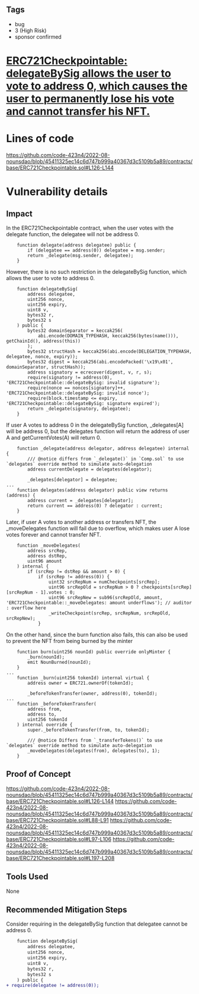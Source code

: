 ## Tags

- bug
- 3 (High Risk)
- sponsor confirmed

# [ERC721Checkpointable: delegateBySig allows the user to vote to address 0, which causes the user to permanently lose his vote and cannot transfer his NFT.](https://github.com/code-423n4/2022-08-nounsdao-findings/issues/157) 

# Lines of code

https://github.com/code-423n4/2022-08-nounsdao/blob/45411325ec14c6d747b999a40367d3c5109b5a89/contracts/base/ERC721Checkpointable.sol#L126-L144


# Vulnerability details

## Impact
In the ERC721Checkpointable contract, when the user votes with the delegate function, the delegatee will not be address 0.
```
    function delegate(address delegatee) public {
        if (delegatee == address(0)) delegatee = msg.sender;
        return _delegate(msg.sender, delegatee);
    }
```
However, there is no such restriction in the delegateBySig function, which allows the user to vote to address 0.
```
    function delegateBySig(
        address delegatee,
        uint256 nonce,
        uint256 expiry,
        uint8 v,
        bytes32 r,
        bytes32 s
    ) public {
        bytes32 domainSeparator = keccak256(
            abi.encode(DOMAIN_TYPEHASH, keccak256(bytes(name())), getChainId(), address(this))
        );
        bytes32 structHash = keccak256(abi.encode(DELEGATION_TYPEHASH, delegatee, nonce, expiry));
        bytes32 digest = keccak256(abi.encodePacked('\x19\x01', domainSeparator, structHash));
        address signatory = ecrecover(digest, v, r, s);
        require(signatory != address(0), 'ERC721Checkpointable::delegateBySig: invalid signature');
        require(nonce == nonces[signatory]++, 'ERC721Checkpointable::delegateBySig: invalid nonce');
        require(block.timestamp <= expiry, 'ERC721Checkpointable::delegateBySig: signature expired');
        return _delegate(signatory, delegatee);
    }
```
If user A votes to address 0 in the delegateBySig function, _delegates[A] will be address 0, but the delegates function will return the address of user A and getCurrentVotes(A) will return 0.
```
    function _delegate(address delegator, address delegatee) internal {
        /// @notice differs from `_delegate()` in `Comp.sol` to use `delegates` override method to simulate auto-delegation
        address currentDelegate = delegates(delegator);

        _delegates[delegator] = delegatee;
...
    function delegates(address delegator) public view returns (address) {
        address current = _delegates[delegator];
        return current == address(0) ? delegator : current;
    }
```
Later, if user A votes to another address or transfers NFT, the _moveDelegates function will fail due to overflow, which makes user A lose votes forever and cannot transfer NFT.
```
    function _moveDelegates(
        address srcRep,
        address dstRep,
        uint96 amount
    ) internal {
        if (srcRep != dstRep && amount > 0) {
            if (srcRep != address(0)) {
                uint32 srcRepNum = numCheckpoints[srcRep];
                uint96 srcRepOld = srcRepNum > 0 ? checkpoints[srcRep][srcRepNum - 1].votes : 0;
                uint96 srcRepNew = sub96(srcRepOld, amount, 'ERC721Checkpointable::_moveDelegates: amount underflows'); // auditor : overflow here
                _writeCheckpoint(srcRep, srcRepNum, srcRepOld, srcRepNew);
            }
```
On the other hand, since the burn function also fails, this can also be used to prevent the NFT from being burned by the minter
```
    function burn(uint256 nounId) public override onlyMinter {
        _burn(nounId);
        emit NounBurned(nounId);
    }
...
    function _burn(uint256 tokenId) internal virtual {
        address owner = ERC721.ownerOf(tokenId);

        _beforeTokenTransfer(owner, address(0), tokenId);
...
    function _beforeTokenTransfer(
        address from,
        address to,
        uint256 tokenId
    ) internal override {
        super._beforeTokenTransfer(from, to, tokenId);

        /// @notice Differs from `_transferTokens()` to use `delegates` override method to simulate auto-delegation
        _moveDelegates(delegates(from), delegates(to), 1);
    }
```
## Proof of Concept
https://github.com/code-423n4/2022-08-nounsdao/blob/45411325ec14c6d747b999a40367d3c5109b5a89/contracts/base/ERC721Checkpointable.sol#L126-L144
https://github.com/code-423n4/2022-08-nounsdao/blob/45411325ec14c6d747b999a40367d3c5109b5a89/contracts/base/ERC721Checkpointable.sol#L88-L91
https://github.com/code-423n4/2022-08-nounsdao/blob/45411325ec14c6d747b999a40367d3c5109b5a89/contracts/base/ERC721Checkpointable.sol#L97-L106
https://github.com/code-423n4/2022-08-nounsdao/blob/45411325ec14c6d747b999a40367d3c5109b5a89/contracts/base/ERC721Checkpointable.sol#L197-L208
## Tools Used
None
## Recommended Mitigation Steps
Consider requiring in the delegateBySig function that delegatee cannot be address 0.
```diff
    function delegateBySig(
        address delegatee,
        uint256 nonce,
        uint256 expiry,
        uint8 v,
        bytes32 r,
        bytes32 s
    ) public {
+ require(delegatee != address(0));
```